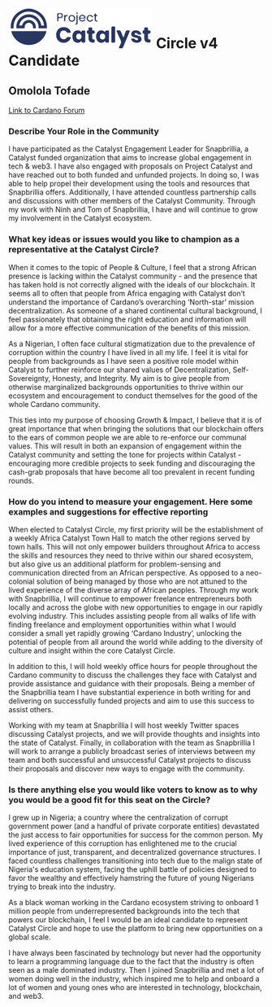 # ![Project Catalyst](../assets/catalyst.svg) Circle v4 Candidate #

## Omolola Tofade ##

[Link to Cardano Forum](https://forum.cardano.org/t/omolola-platform-statement/109193)

### Describe Your Role in the Community ###

I have participated as the Catalyst Engagement Leader for Snapbrillia, a Catalyst funded organization that aims to increase global engagement in tech & web3. I have also engaged with proposals on Project Catalyst and have reached out to both funded and unfunded projects. In doing so, I was able to help propel their development using the tools and resources that Snapbrillia offers. Additionally, I have attended countless partnership calls and discussions with other members of the Catalyst Community. Through my work with Ninh and Tom of Snapbrillia, I have and will continue to grow my involvement in the Catalyst ecosystem.

### What key ideas or issues would you like to champion as a representative at the Catalyst Circle? ###

When it comes to the topic of People & Culture, I feel that a strong African presence is lacking within the Catalyst community - and the presence that has taken hold is not correctly aligned with the ideals of our blockchain. It seems all to often that people from Africa engaging with Catalyst don’t understand the importance of Cardano’s overarching ‘North-star’ mission decentralization. As someone of a shared continental cultural background, I feel passionately that obtaining the right education and information will allow for a more effective communication of the benefits of this mission. 

As a Nigerian, I often face cultural stigmatization due to the prevalence of corruption within the country I have lived in all my life. I feel it is vital for people from backgrounds as I have seen a positive role model within Catalyst to further reinforce our shared values of Decentralization, Self-Sovereignty, Honesty, and Integrity. My aim is to give people from otherwise marginalized backgrounds opportunities to thrive within our ecosystem and encouragement to conduct themselves for the good of the whole Cardano community. 

This ties into my purpose of choosing Growth & Impact, I believe that it is of great importance that when bringing the solutions that our blockchain offers to the ears of common people we are able to re-enforce our communal values. This will result in both an expansion of engagement within the Catalyst community and setting the tone for projects within Catalyst - encouraging more credible projects to seek funding and discouraging the cash-grab proposals that have become all too prevalent in recent funding rounds.

### How do you intend to measure your engagement. Here some examples and suggestions for effective reporting ###

When elected to Catalyst Circle, my first priority will be the establishment of a weekly Africa Catalyst Town Hall to match the other regions served by town halls. This will not only empower builders throughout Africa to access the skills and resources they need to thrive within our shared ecosystem, but also give us an additional platform for problem-sensing and communication directed from an African perspective. As opposed to a neo-colonial solution of being managed by those who are not attuned to the lived experience of the diverse array of African peoples. Through my work with Snapbrillia, I will continue to empower freelance entrepreneurs both locally and across the globe with new opportunities to engage in our rapidly evolving industry. This includes assisting people from all walks of life with finding freelance and employment opportunities within what I would consider a small yet rapidly growing ‘Cardano Industry’, unlocking the potential of people from all around the world while adding to the diversity of culture and insight within the core Catalyst Circle.

In addition to this, I will hold weekly office hours for people throughout the Cardano community to discuss the challenges they face with Catalyst and provide assistance and guidance with their proposals. Being a member of the Snapbrillia team I have substantial experience in both writing for and delivering on successfully funded projects and aim to use this success to assist others.

Working with my team at Snapbrillia I will host weekly Twitter spaces discussing Catalyst projects, and we will provide thoughts and insights into the state of Catalyst. Finally, in collaboration with the team as Snapbrillia I will work to arrange a publicly broadcast series of interviews between my team and both successful and unsuccessful Catalyst projects to discuss their proposals and discover new ways to engage with the community.

### Is there anything else you would like voters to know as to why you would be a good fit for this seat on the Circle? ###

I grew up in Nigeria; a country where the centralization of corrupt government power (and a handful of private corporate entities) devastated the just access to fair opportunities for success for the common person. My lived experience of this corruption has enlightened me to the crucial importance of just, transparent, and decentralized governance structures. I faced countless challenges transitioning into tech due to the malign state of Nigeria's education system, facing the uphill battle of policies designed to favor the wealthy and effectively hamstring the future of young Nigerians trying to break into the industry.

As a black woman working in the Cardano ecosystem striving to onboard 1 million people from underrepresented backgrounds into the tech that powers our blockchain, I feel I would be an ideal candidate to represent Catalyst Circle and hope to use the platform to bring new opportunities on a global scale.

I have always been fascinated by technology but never had the opportunity to learn a programming language due to the fact that the industry is often seen as a male dominated industry. Then I joined Snapbrillia and met a lot of women doing well in the industry, which inspired me to help and onboard a lot of women and young ones who are interested in technology, blockchain, and web3.